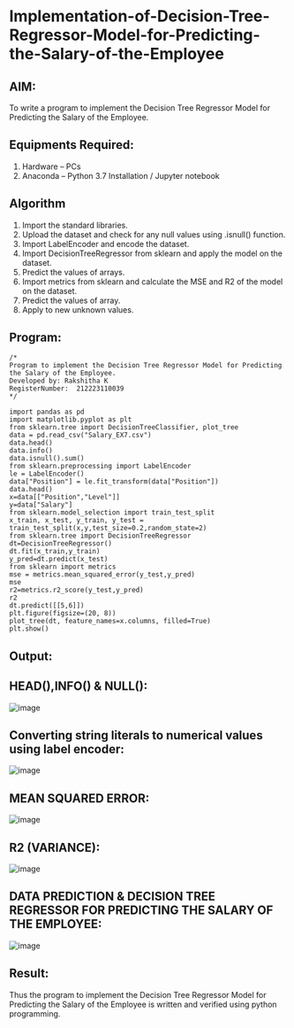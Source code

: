 # Implementation-of-Decision-Tree-Regressor-Model-for-Predicting-the-Salary-of-the-Employee

## AIM:
To write a program to implement the Decision Tree Regressor Model for Predicting the Salary of the Employee.

## Equipments Required:
1. Hardware – PCs
2. Anaconda – Python 3.7 Installation / Jupyter notebook

## Algorithm
1. Import the standard libraries.
2. Upload the dataset and check for any null values using .isnull() function.
3. Import LabelEncoder and encode the dataset.
4. Import DecisionTreeRegressor from sklearn and apply the model on the dataset.
5. Predict the values of arrays.
6. Import metrics from sklearn and calculate the MSE and R2 of the model on the dataset.
7. Predict the values of array.
8. Apply to new unknown values.
 

## Program:
```
/*
Program to implement the Decision Tree Regressor Model for Predicting the Salary of the Employee.
Developed by: Rakshitha K
RegisterNumber:  212223110039
*/
```
~~~
import pandas as pd
import matplotlib.pyplot as plt
from sklearn.tree import DecisionTreeClassifier, plot_tree
data = pd.read_csv("Salary_EX7.csv")
data.head()
data.info()
data.isnull().sum()
from sklearn.preprocessing import LabelEncoder
le = LabelEncoder()
data["Position"] = le.fit_transform(data["Position"])
data.head()
x=data[["Position","Level"]]
y=data["Salary"]
from sklearn.model_selection import train_test_split
x_train, x_test, y_train, y_test = train_test_split(x,y,test_size=0.2,random_state=2)
from sklearn.tree import DecisionTreeRegressor
dt=DecisionTreeRegressor()
dt.fit(x_train,y_train)
y_pred=dt.predict(x_test)
from sklearn import metrics
mse = metrics.mean_squared_error(y_test,y_pred)
mse
r2=metrics.r2_score(y_test,y_pred)
r2
dt.predict([[5,6]])
plt.figure(figsize=(20, 8))
plot_tree(dt, feature_names=x.columns, filled=True)
plt.show()
~~~

## Output:
## HEAD(),INFO() & NULL():
![image](https://github.com/RakshithaK11/Implementation-of-Decision-Tree-Regressor-Model-for-Predicting-the-Salary-of-the-Employee/assets/139336455/72cfbb48-0cd4-4335-ae95-f0eda4537d32)
## Converting string literals to numerical values using label encoder:
![image](https://github.com/RakshithaK11/Implementation-of-Decision-Tree-Regressor-Model-for-Predicting-the-Salary-of-the-Employee/assets/139336455/1b5c13f5-1244-47da-95f4-6a6a8fa0a19c)
## MEAN SQUARED ERROR:
![image](https://github.com/RakshithaK11/Implementation-of-Decision-Tree-Regressor-Model-for-Predicting-the-Salary-of-the-Employee/assets/139336455/8877c5e2-2dc9-4040-905d-363c8aa3b5f6)
## R2 (VARIANCE):
![image](https://github.com/RakshithaK11/Implementation-of-Decision-Tree-Regressor-Model-for-Predicting-the-Salary-of-the-Employee/assets/139336455/5e3410d1-bc63-4e2e-9d8a-aba7a84a359d)
## DATA PREDICTION & DECISION TREE REGRESSOR FOR PREDICTING THE SALARY OF THE EMPLOYEE:

![image](https://github.com/RakshithaK11/Implementation-of-Decision-Tree-Regressor-Model-for-Predicting-the-Salary-of-the-Employee/assets/139336455/5c9ab6a1-9cf0-4142-a4e3-3d3b80e913d4)

## Result:
Thus the program to implement the Decision Tree Regressor Model for Predicting the Salary of the Employee is written and verified using python programming.
